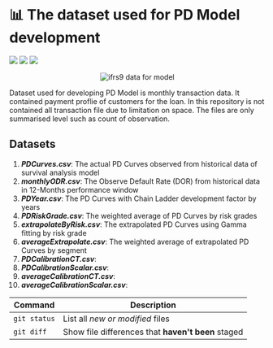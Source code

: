 # 📊 The dataset used for PD Model development 

![](https://img.shields.io/badge/Tools-csv-brightgreen)
![](https://img.shields.io/badge/Tools-SQL-brightgreen)
![](https://img.shields.io/badge/Tools-parquet-brightgreen)

<p align="center">
  <img src="https://www.pngkey.com/png/detail/27-273710_financial-technology-financial-technology-transparent.png" alt="ifrs9 data for model"/>
</p>

Dataset used for developing PD Model is monthly transaction data. It contained payment proflie of customers for the loan. In this repository is not contained all transaction file due to limitation on space. The files are only summarised level such as count of observation.

## Datasets
1. ***PDCurves.csv***: The actual PD Curves observed from historical data of survival analysis model
2. ***monthlyODR.csv***: The Observe Default Rate (DOR) from historical data in 12-Months performance window
3. ***PDYear.csv***: The PD Curves with Chain Ladder development factor by years
4. ***PDRiskGrade.csv***: The weighted average of PD Curves by risk grades
5. ***extrapolateByRisk.csv***: The extrapolated PD Curves using Gamma fitting by risk grade
6. ***averageExtrapolate.csv***: The weighted average of extrapolated PD Curves by segment
7. ***PDCalibrationCT.csv***:
8. ***PDCalibrationScalar.csv***:
9. ***averageCalibrationCT.csv***:
10.  ***averageCalibrationScalar.csv***:


| Command | Description |
| --- | --- |
| `git status` | List all *new or modified* files |
| `git diff` | Show file differences that **haven't been** staged |

